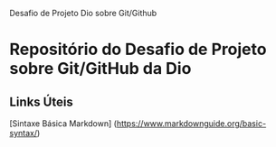 Desafio de Projeto Dio sobre Git/Github  
# Repositório do Desafio de Projeto sobre Git/GitHub da Dio 

## Links Úteis
[Sintaxe Básica Markdown] 
(https://www.markdownguide.org/basic-syntax/)



